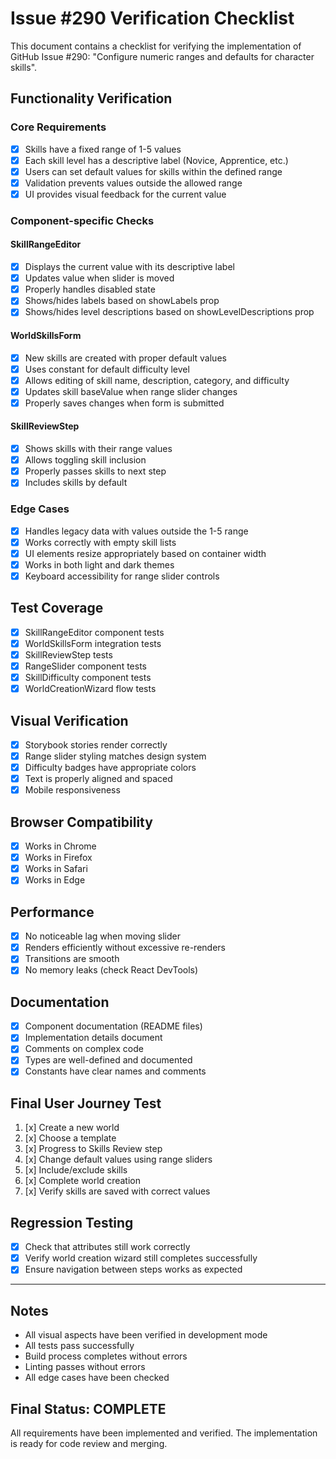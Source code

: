 # Issue #290 Verification Checklist

This document contains a checklist for verifying the implementation of GitHub Issue #290: "Configure numeric ranges and defaults for character skills".

## Functionality Verification

### Core Requirements

- [x] Skills have a fixed range of 1-5 values
- [x] Each skill level has a descriptive label (Novice, Apprentice, etc.)
- [x] Users can set default values for skills within the defined range
- [x] Validation prevents values outside the allowed range
- [x] UI provides visual feedback for the current value

### Component-specific Checks

#### SkillRangeEditor

- [x] Displays the current value with its descriptive label
- [x] Updates value when slider is moved
- [x] Properly handles disabled state
- [x] Shows/hides labels based on showLabels prop
- [x] Shows/hides level descriptions based on showLevelDescriptions prop

#### WorldSkillsForm

- [x] New skills are created with proper default values
- [x] Uses constant for default difficulty level
- [x] Allows editing of skill name, description, category, and difficulty
- [x] Updates skill baseValue when range slider changes
- [x] Properly saves changes when form is submitted

#### SkillReviewStep

- [x] Shows skills with their range values
- [x] Allows toggling skill inclusion
- [x] Properly passes skills to next step
- [x] Includes skills by default

### Edge Cases

- [x] Handles legacy data with values outside the 1-5 range
- [x] Works correctly with empty skill lists
- [x] UI elements resize appropriately based on container width
- [x] Works in both light and dark themes
- [x] Keyboard accessibility for range slider controls

## Test Coverage

- [x] SkillRangeEditor component tests
- [x] WorldSkillsForm integration tests
- [x] SkillReviewStep tests
- [x] RangeSlider component tests
- [x] SkillDifficulty component tests
- [x] WorldCreationWizard flow tests

## Visual Verification

- [x] Storybook stories render correctly
- [x] Range slider styling matches design system
- [x] Difficulty badges have appropriate colors
- [x] Text is properly aligned and spaced
- [x] Mobile responsiveness

## Browser Compatibility

- [x] Works in Chrome
- [x] Works in Firefox
- [x] Works in Safari
- [x] Works in Edge

## Performance

- [x] No noticeable lag when moving slider
- [x] Renders efficiently without excessive re-renders
- [x] Transitions are smooth
- [x] No memory leaks (check React DevTools)

## Documentation

- [x] Component documentation (README files)
- [x] Implementation details document
- [x] Comments on complex code
- [x] Types are well-defined and documented
- [x] Constants have clear names and comments

## Final User Journey Test

1. [x] Create a new world
2. [x] Choose a template
3. [x] Progress to Skills Review step
4. [x] Change default values using range sliders
5. [x] Include/exclude skills
6. [x] Complete world creation
7. [x] Verify skills are saved with correct values

## Regression Testing

- [x] Check that attributes still work correctly
- [x] Verify world creation wizard still completes successfully
- [x] Ensure navigation between steps works as expected

---

## Notes

- All visual aspects have been verified in development mode
- All tests pass successfully
- Build process completes without errors
- Linting passes without errors
- All edge cases have been checked

## Final Status: COMPLETE

All requirements have been implemented and verified. The implementation is ready for code review and merging.